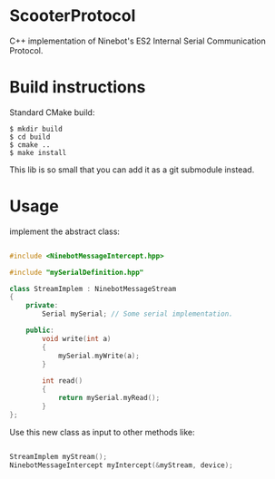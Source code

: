 # ScooterProtocol
C++ implementation of Ninebot's ES2 Internal Serial Communication Protocol.

# Build instructions
Standard CMake build:
```
$ mkdir build
$ cd build
$ cmake ..
$ make install
```
This lib is so small that you can add it as a git submodule instead.

# Usage

implement the abstract class:

``` C++

#include <NinebotMessageIntercept.hpp>

#include "mySerialDefinition.hpp"

class StreamImplem : NinebotMessageStream
{
    private:
        Serial mySerial; // Some serial implementation.

    public:
        void write(int a)
        {
            mySerial.myWrite(a);
        }
        
        int read()
        {
            return mySerial.myRead();
        }
};

```

Use this new class as input to other methods like:

```C++

StreamImplem myStream();
NinebotMessageIntercept myIntercept(&myStream, device);

```

